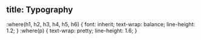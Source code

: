 title: Typography
---
:where(h1, h2, h3, h4, h5, h6) {
    font: inherit;
    text-wrap: balance;
    line-height: 1.2;
}
:where(p) {
    text-wrap: pretty;
    line-height: 1.6;
}